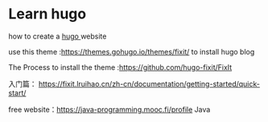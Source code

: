 # Learn hugo

how to create a [hugo ](https://gohugo.io/getting-started/quick-start/)website 



use this theme :https://themes.gohugo.io/themes/fixit/ to install hugo blog

The Process to install the  theme :https://github.com/hugo-fixit/FixIt

入门篇：
https://fixit.lruihao.cn/zh-cn/documentation/getting-started/quick-start/

free website：https://java-programming.mooc.fi/profile  Java
